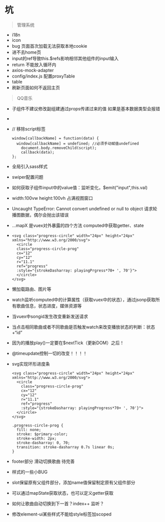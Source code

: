 # 坑

> 管理系统

* i18n
* icon
* bug 页面首次加载无法获取本地cookie
* 进不去home页
* input的ref导致this.$refs影响相邻其他组件的input输入
* return 不能放入循环内
* axios-mock-adapter
* config/index.js  配置proxyTable
* table
* 刷新页面如何不返回主页


>QQ音乐

* 子组件不建议修改副组建通过props传递过来的值  如果是基本数据类型会报错

* <Img :src="require(`../../assets/${item.icon}`)" />

* // 移除script标签

      window[callbackName] = function(data) {
      	window[callbackName] = undefined; //必须手动赋值undefined
          document.body.removeChild(script);
          callback(data);
      };

* 全局引入sass样式

* swiper配置问题

* 如何获取子组件input中的value值：监听变化，$emit("input",this.val)

* width:100vw  height:100vh  占满视图窗口

* Uncaught TypeError: Cannot convert undefined or null to object  请求轮播图数据，偶尔会抛出该错误

* ...mapX  是vuex对外暴露的四个方法 computed中获取getter、state

* ```
  <svg class="progress-circle" width="24px" height="24px" xmlns="http://www.w3.org/2000/svg">
    <circle 
    class="progress-circle-prog" 
    cx="12" 
    cy="12" 
    r="11.1" 
    ref="progress"
    :style="{strokeDasharray: playingPrgress*70+ ', 70'}">
    </circle>
  </svg>
  ```

* 懒加载路由、图片等

* watch监听computed中的计算属性（获取vuex中的状态），通过jsonp获取所有歌曲信息，状态进度，媒体资源等

* 当vuex中songid发生改变重新发送请求

* 当点击相同歌曲或者不同歌曲是否触发watch来改变播放状态的判断：状态+“id”

* 因为的播放play()一定要在$nextTick（更新DOM）之后！

* @timeupdate控制一切的改变！！！！

* svg实现环形进度条


  ```
  <svg class="progress-circle" width="24px" height="24px" xmlns="http://www.w3.org/2000/svg">
    <circle 
      class="progress-circle-prog" 
      cx="12" 
      cy="12" 
      r="11.1" 
      ref="progress"
      :style="{strokeDasharray: playingProgress*70+ ', 70'}">
    </circle>
  </svg>

  .progress-circle-prog {
    fill: none;
    stroke: $primary-color;
    stroke-width: 2px;
    stroke-dasharray: 0, 70;
    transition: stroke-dasharray 0.7s linear 0s;
  } 
  ```

* footer部分 滑动切换歌曲 待完善
* 样式的一些小BUG
* slot保留原有父组件部分，添加name值保留制定原有父组件部分
* 可以通过mapState获取状态，也可以定义getter获取
* 如何让歌曲自动切换到下一首？index++  监听？
* 修改element-ui某些样式不能给style标签加scoped